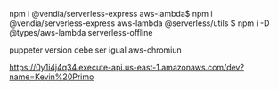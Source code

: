  npm i @vendia/serverless-express aws-lambda$ npm i @vendia/serverless-express aws-lambda
@serverless/utils
$ npm i -D @types/aws-lambda serverless-offline

puppeter version debe ser igual aws-chromiun

https://0y1i4j4q34.execute-api.us-east-1.amazonaws.com/dev?name=Kevin%20Primo